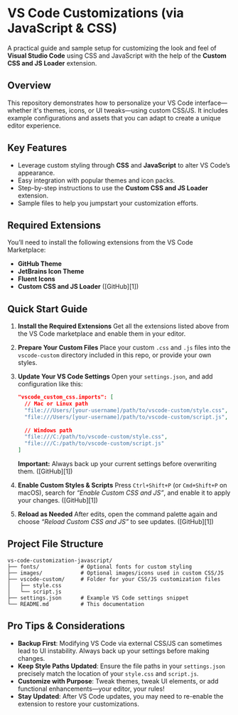 # VS Code Customizations (via JavaScript & CSS)

A practical guide and sample setup for customizing the look and feel of **Visual Studio Code** using CSS and JavaScript with the help of the **Custom CSS and JS Loader** extension.

## Overview

This repository demonstrates how to personalize your VS Code interface—whether it's themes, icons, or UI tweaks—using custom CSS/JS. It includes example configurations and assets that you can adapt to create a unique editor experience.

## Key Features

* Leverage custom styling through **CSS** and **JavaScript** to alter VS Code’s appearance.
* Easy integration with popular themes and icon packs.
* Step-by-step instructions to use the **Custom CSS and JS Loader** extension.
* Sample files to help you jumpstart your customization efforts.

## Required Extensions

You’ll need to install the following extensions from the VS Code Marketplace:

* **GitHub Theme**
* **JetBrains Icon Theme**
* **Fluent Icons**
* **Custom CSS and JS Loader** ([GitHub][1])

## Quick Start Guide

1. **Install the Required Extensions**
   Get all the extensions listed above from the VS Code marketplace and enable them in your editor.

2. **Prepare Your Custom Files**
   Place your custom `.css` and `.js` files into the `vscode-custom` directory included in this repo, or provide your own styles.

3. **Update Your VS Code Settings**
   Open your `settings.json`, and add configuration like this:

   ```json
   "vscode_custom_css.imports": [
     // Mac or Linux path
     "file:///Users/[your-username]/path/to/vscode-custom/style.css",
     "file:///Users/[your-username]/path/to/vscode-custom/script.js",
     
     // Windows path
     "file:///C:/path/to/vscode-custom/style.css",
     "file:///C:/path/to/vscode-custom/script.js"
   ]
   ```

   **Important:** Always back up your current settings before overwriting them. ([GitHub][1])

4. **Enable Custom Styles & Scripts**
   Press `Ctrl+Shift+P` (or `Cmd+Shift+P` on macOS), search for *“Enable Custom CSS and JS”*, and enable it to apply your changes. ([GitHub][1])

5. **Reload as Needed**
   After edits, open the command palette again and choose *“Reload Custom CSS and JS”* to see updates. ([GitHub][1])

## Project File Structure

```
vs-code-customization-javascript/
├── fonts/             # Optional fonts for custom styling
├── images/            # Optional images/icons used in custom CSS/JS
├── vscode-custom/     # Folder for your CSS/JS customization files
│   ├── style.css
│   └── script.js
├── settings.json      # Example VS Code settings snippet
└── README.md          # This documentation
```

## Pro Tips & Considerations

* **Backup First**: Modifying VS Code via external CSS/JS can sometimes lead to UI instability. Always back up your settings before making changes.
* **Keep Style Paths Updated**: Ensure the file paths in your `settings.json` precisely match the location of your `style.css` and `script.js`.
* **Customize with Purpose**: Tweak themes, tweak UI elements, or add functional enhancements—your editor, your rules!
* **Stay Updated**: After VS Code updates, you may need to re-enable the extension to restore your customizations.
